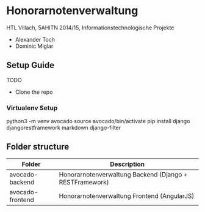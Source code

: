 # Honorarnotenverwaltung

HTL Villach, 5AHITN 2014/15, Informationstechnologische Projekte

* Alexander Toch
* Dominic Miglar

## Setup Guide

TODO

* Clone the repo

### Virtualenv Setup

python3 -m venv avocado
source avocado/bin/activate
pip install django djangorestframework markdown django-filter 

## Folder structure

| Folder           | Description |
| ---------------- | ------------------------------------------------------- |
| avocado-backend  | Honorarnotenverwaltung Backend (Django + RESTFramework) |
| avocado-frontend | Honorarnotenverwaltung Frontend (AngularJS)             |



